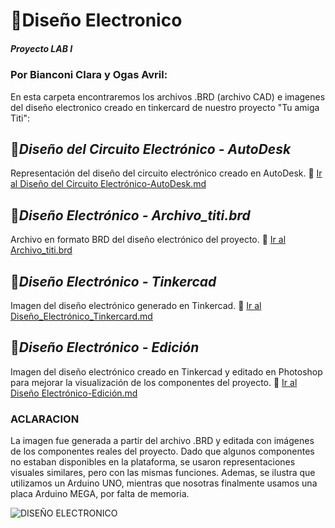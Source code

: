 
# 📝Diseño Electronico 
##### Proyecto LAB I 
### Por Bianconi Clara y Ogas Avril:
En esta carpeta encontraremos los archivos .BRD (archivo CAD) e imagenes del diseño electronico creado en tinkercard de nuestro proyecto "Tu amiga Titi":

##  🔌*Diseño del Circuito Electrónico - AutoDesk*
Representación del diseño del circuito electrónico creado en AutoDesk.
📎 [Ir al Diseño del Circuito Electrónico-AutoDesk.md](Diseño_Circuito_Electrónico_AutoDesk.md)

## 🔌*Diseño Electrónico - Archivo_titi.brd*
Archivo en formato BRD del diseño electrónico del proyecto.
📎 [Ir al Archivo_titi.brd](Archivo_titi.brd)


## 🎨*Diseño Electrónico - Tinkercad*
Imagen del diseño electrónico generado en Tinkercad.
📎 [Ir al Diseño_Electrónico_Tinkercard.md](Diseño_Electronico_Tinkercard.md)

## 🎨*Diseño Electrónico - Edición*
Imagen del diseño electrónico creado en Tinkercad y editado en Photoshop para mejorar la visualización de los componentes del proyecto. 
📎 [Ir al Diseño Electrónico-Edición.md](Diseño_Electrónico_Edición.md)

### ACLARACION
La imagen fue generada a partir del archivo .BRD y editada con imágenes de los componentes reales del proyecto. Dado que algunos componentes no estaban disponibles en la plataforma, se usaron representaciones visuales similares, pero con las mismas funciones.
Ademas, se ilustra que utilizamos un Arduino UNO, mientras que nosotras finalmente usamos una placa Arduino MEGA, por falta de memoria.

![DISEÑO ELECTRONICO](https://github.com/user-attachments/assets/9b17337f-5911-47c5-8be4-31091c912294)
